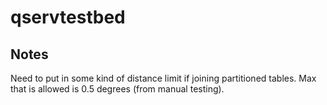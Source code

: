 # qservtestbed

## Notes

Need to put in some kind of distance limit if joining partitioned tables. Max that is allowed is 0.5 degrees (from manual testing).